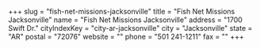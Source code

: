 +++
slug = "fish-net-missions-jacksonville"
title = "Fish Net Missions Jacksonville"
name = "Fish Net Missions Jacksonville"
address = "1700 Swift Dr."
cityIndexKey = "city-ar-jacksonville"
city = "Jacksonville"
state = "AR"
postal = "72076"
website = ""
phone = "501 241-1211"
fax = ""
+++
